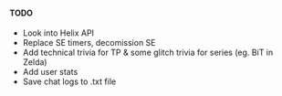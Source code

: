 #### TODO

- Look into Helix API
- Replace SE timers, decomission SE
- Add technical trivia for TP & some glitch trivia for series (eg. BiT in Zelda)
- Add user stats
- Save chat logs to .txt file